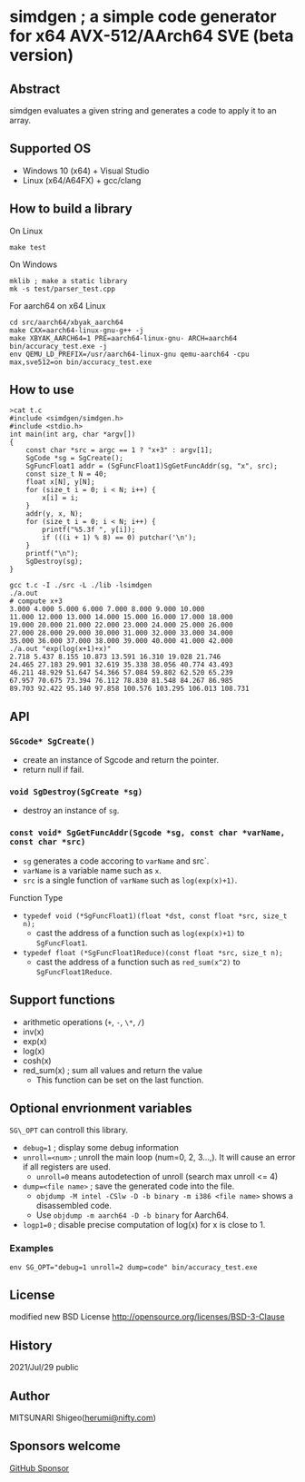 # simdgen ; a simple code generator for x64 AVX-512/AArch64 SVE (beta version)

## Abstract

simdgen evaluates a given string and generates a code to apply it to an array.

## Supported OS
- Windows 10 (x64) + Visual Studio
- Linux (x64/A64FX) + gcc/clang

## How to build a library

On Linux
```
make test
```

On Windows
```
mklib ; make a static library
mk -s test/parser_test.cpp
```

For aarch64 on x64 Linux
```
cd src/aarch64/xbyak_aarch64
make CXX=aarch64-linux-gnu-g++ -j
make XBYAK_AARCH64=1 PRE=aarch64-linux-gnu- ARCH=aarch64 bin/accuracy_test.exe -j
env QEMU_LD_PREFIX=/usr/aarch64-linux-gnu qemu-aarch64 -cpu max,sve512=on bin/accuracy_test.exe
```

## How to use

```
>cat t.c
#include <simdgen/simdgen.h>
#include <stdio.h>
int main(int arg, char *argv[])
{
	const char *src = argc == 1 ? "x+3" : argv[1];
	SgCode *sg = SgCreate();
	SgFuncFloat1 addr = (SgFuncFloat1)SgGetFuncAddr(sg, "x", src);
	const size_t N = 40;
	float x[N], y[N];
	for (size_t i = 0; i < N; i++) {
		x[i] = i;
	}
	addr(y, x, N);
	for (size_t i = 0; i < N; i++) {
		printf("%5.3f ", y[i]);
		if (((i + 1) % 8) == 0) putchar('\n');
	}
	printf("\n");
	SgDestroy(sg);
}

gcc t.c -I ./src -L ./lib -lsimdgen
./a.out
# compute x+3
3.000 4.000 5.000 6.000 7.000 8.000 9.000 10.000
11.000 12.000 13.000 14.000 15.000 16.000 17.000 18.000
19.000 20.000 21.000 22.000 23.000 24.000 25.000 26.000
27.000 28.000 29.000 30.000 31.000 32.000 33.000 34.000
35.000 36.000 37.000 38.000 39.000 40.000 41.000 42.000
./a.out "exp(log(x+1)+x)"
2.718 5.437 8.155 10.873 13.591 16.310 19.028 21.746
24.465 27.183 29.901 32.619 35.338 38.056 40.774 43.493
46.211 48.929 51.647 54.366 57.084 59.802 62.520 65.239
67.957 70.675 73.394 76.112 78.830 81.548 84.267 86.985
89.703 92.422 95.140 97.858 100.576 103.295 106.013 108.731
```

## API

### `SGcode* SgCreate()`
- create an instance of Sgcode and return the pointer.
- return null if fail.

### `void SgDestroy(SgCreate *sg)`
- destroy an instance of `sg`.

### `const void* SgGetFuncAddr(Sgcode *sg, const char *varName, const char *src)`
- `sg` generates a code accoring to `varName` and src`.
- `varName` is a variable name such as `x`.
- `src` is a single function of `varName` such as `log(exp(x)+1)`.

Function Type
- `typedef void (*SgFuncFloat1)(float *dst, const float *src, size_t n);`
  - cast the address of a function such as `log(exp(x)+1)` to `SgFuncFloat1`.
- `typedef float (*SgFuncFloat1Reduce)(const float *src, size_t n);`
  - cast the address of a function such as `red_sum(x^2)` to `SgFuncFloat1Reduce`.

## Support functions

- arithmetic operations (`+`, `-`, `\*`, `/`)
- inv(x)
- exp(x)
- log(x)
- cosh(x)
- red_sum(x) ; sum all values and return the value
  - This function can be set on the last function.

## Optional envrionment variables

`SG\_OPT` can controll this library.

- `debug=1` ; display some debug information
- `unroll=<num>` ; unroll the main loop (num=0, 2, 3...,). It will cause an error if all registers are used.
  - `unroll=0` means autodetection of unroll (search max unroll <= 4)
- `dump=<file name>` ; save the generated code into the file.
  - `objdump -M intel -CSlw -D -b binary -m i386 <file name>` shows a disassembled code.
  - Use `objdump -m aarch64 -D -b binary` for Aarch64.
- `logp1=0` ; disable precise computation of log(x) for x is close to 1.

### Examples

```
env SG_OPT="debug=1 unroll=2 dump=code" bin/accuracy_test.exe
```

## License

modified new BSD License
http://opensource.org/licenses/BSD-3-Clause

## History
2021/Jul/29 public

## Author
MITSUNARI Shigeo(herumi@nifty.com)

## Sponsors welcome
[GitHub Sponsor](https://github.com/sponsors/herumi)
